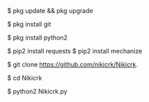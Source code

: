 $ pkg update && pkg upgrade

$ pkg install git 

$ pkg install python2 

$ pip2 install requests
$ pip2 install mechanize 

$ git clone   https://github.com/nikicrk/Nikicrk.

$ cd Nikicrk

$ python2 Nikicrk.py

